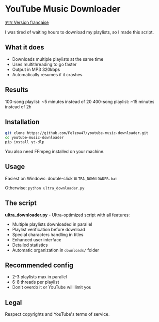 # YouTube Music Downloader

[🇫🇷 Version française](README.md)

I was tired of waiting hours to download my playlists, so I made this script.

## What it does

- Downloads multiple playlists at the same time
- Uses multithreading to go faster
- Output in MP3 320kbps
- Automatically resumes if it crashes

## Results

100-song playlist: ~5 minutes instead of 20
400-song playlist: ~15 minutes instead of 2h

## Installation

```bash
git clone https://github.com/Felzow47/youtube-music-downloader.git
cd youtube-music-downloader
pip install yt-dlp
```

You also need FFmpeg installed on your machine.

## Usage

Easiest on Windows: double-click `ULTRA_DOWNLOADER.bat`

Otherwise: `python ultra_downloader.py`

## The script

**ultra_downloader.py** - Ultra-optimized script with all features:

- Multiple playlists downloaded in parallel
- Playlist verification before download
- Special characters handling in titles
- Enhanced user interface
- Detailed statistics
- Automatic organization in `downloads/` folder  

## Recommended config

- 2-3 playlists max in parallel
- 6-8 threads per playlist
- Don't overdo it or YouTube will limit you

## Legal

Respect copyrights and YouTube's terms of service.